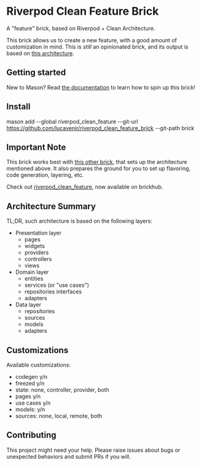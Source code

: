 # Riverpod Clean Feature Brick
A "feature" brick, based on Riverpod + Clean Architecture.

This brick allows us to create a new feature, with a good amount of customization in mind.
This is *still* an opinionated brick, and its output is based on [this architecture](https://github.com/lucavenir/riverpod_architecture_example).

## Getting started
New to Mason? Read [the documentation](https://docs.brickhub.dev/installing) to learn how to spin up this brick!

## Install

  mason add --global riverpod_clean_feature --git-url https://github.com/lucavenir/riverpod_clean_feature_brick --git-path brick

## Important Note
This brick works best with [this other brick](https://github.com/lucavenir/riverpod_core_brick), that sets up the architecture mentioned above. It also prepares the ground for you to set up flavoring, code generation, layering, etc.

Check out [riverpod_clean_feature](https://github.com/lucavenir/riverpod_clean_feature_brick), now available on brickhub.

## Architecture Summary
TL;DR, such architecture is based on the following layers:
- Presentation layer
  - pages
  - widgets
  - providers
  - controllers
  - views
- Domain layer
  - entities
  - services (or "use cases")
  - repositories interfaces
  - adapters
- Data layer
  - repositories
  - sources
  - models
  - adapters

## Customizations
Available customizations:
  - codegen y/n
  - freezed y/n
  - state: none, controller, provider, both
  - pages y/n
  - use cases y/n
  - models: y/n
  - sources: none, local, remote, both

## Contributing
This project might need your help. Please raise issues about bugs or unexpected behaviors and submit PRs if you will.
